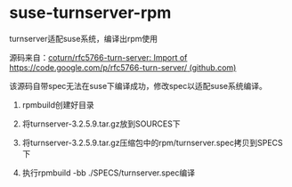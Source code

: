 # suse-turnserver-rpm
 turnserver适配suse系统，编译出rpm使用



源码来自：[coturn/rfc5766-turn-server: Import of https://code.google.com/p/rfc5766-turn-server/ (github.com)](https://github.com/coturn/rfc5766-turn-server)



该源码自带spec无法在suse下编译成功，修改spec以适配suse系统编译。

1. rpmbuild创建好目录

2. 将turnserver-3.2.5.9.tar.gz放到SOURCES下
3. 将turnserver-3.2.5.9.tar.gz压缩包中的rpm/turnserver.spec拷贝到SPECS下
4. 执行rpmbuild -bb ./SPECS/turnserver.spec编译

